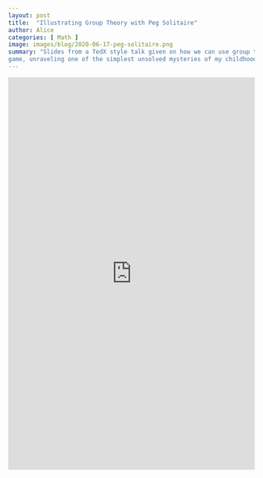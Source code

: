 ```yaml
---
layout: post
title:  "Illustrating Group Theory with Peg Solitaire"
author: Alice
categories: [ Math ]
image: images/blog/2020-06-17-peg-solitaire.png
summary: "Slides from a TedX style talk given on how we can use group theory to analyze the Peg Solitaire 
game, unraveling one of the simplest unsolved mysteries of my childhood."
---
```


<embed src="https://drive.google.com/file/d/1IFtTJgout30s0FdeGcZSwW2qkpYOp1sx/preview" width="100%" height ="800"/>